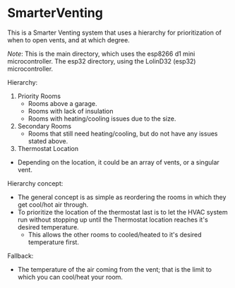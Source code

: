 # SmarterVenting
This is a Smarter Venting system that uses a hierarchy for prioritization of when to open vents, and at which degree.

*Note*: This is the main directory, which uses the esp8266 d1 mini microcontroller. The esp32 directory, using the LolinD32 (esp32) microcontroller.

Hierarchy:
1. Priority Rooms
   - Rooms above a garage.
   - Rooms with lack of insulation
   - Rooms with heating/cooling issues due to the size.
2. Secondary Rooms
   - Rooms that still need heating/cooling, but do not have any issues stated above.
3. Thermostat Location
  - Depending on the location, it could be an array of vents, or a singular vent.

Hierarchy concept:
- The general concept is as simple as reordering the rooms in which they get cool/hot air through.
- To prioritize the location of the thermostat last is to let the HVAC system run without stopping up until the Thermostat location reaches it's desired temperature.
  - This allows the other rooms to cooled/heated to it's desired temperature first.
 
Fallback:
- The temperature of the air coming from the vent; that is the limit to which you can cool/heat your room.

